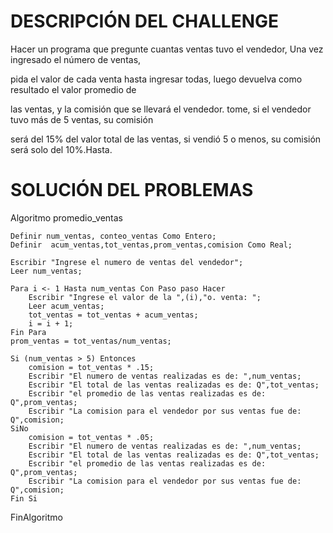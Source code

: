 



# DESCRIPCIÓN DEL CHALLENGE

Hacer un programa que pregunte cuantas ventas tuvo el vendedor, Una vez ingresado el número de ventas, 

pida el valor de cada venta hasta ingresar todas, luego devuelva como resultado el valor promedio de 

las ventas, y la comisión que se llevará el vendedor. tome, si el vendedor tuvo más de 5 ventas, su comisión 

será del 15% del valor total de las ventas, si vendió 5 o menos, su comisión será solo del 10%.Hasta.


# SOLUCIÓN DEL PROBLEMAS

Algoritmo promedio_ventas
	
	Definir num_ventas, conteo_ventas Como Entero;
	Definir  acum_ventas,tot_ventas,prom_ventas,comision Como Real;
	
	Escribir "Ingrese el numero de ventas del vendedor";
	Leer num_ventas;
	
	Para i <- 1 Hasta num_ventas Con Paso paso Hacer
		Escribir "Ingrese el valor de la ",(i),"o. venta: ";
		Leer acum_ventas;
		tot_ventas = tot_ventas + acum_ventas;
		i = i + 1;
	Fin Para
	prom_ventas = tot_ventas/num_ventas;
	
	Si (num_ventas > 5) Entonces
		comision = tot_ventas * .15;
		Escribir "El numero de ventas realizadas es de: ",num_ventas;
		Escribir "El total de las ventas realizadas es de: Q",tot_ventas;
		Escribir "el promedio de las ventas realizadas es de: Q",prom_ventas;
		Escribir "La comision para el vendedor por sus ventas fue de: Q",comision;
	SiNo
		comision = tot_ventas * .05;
		Escribir "El numero de ventas realizadas es de: ",num_ventas;
		Escribir "El total de las ventas realizadas es de: Q",tot_ventas;
		Escribir "el promedio de las ventas realizadas es de: Q",prom_ventas;
		Escribir "La comision para el vendedor por sus ventas fue de: Q",comision;
	Fin Si
	
FinAlgoritmo